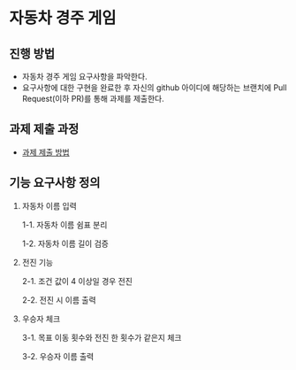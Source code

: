 # 자동차 경주 게임
## 진행 방법
* 자동차 경주 게임 요구사항을 파악한다.
* 요구사항에 대한 구현을 완료한 후 자신의 github 아이디에 해당하는 브랜치에 Pull Request(이하 PR)를 통해 과제를 제출한다.

## 과제 제출 과정
* [과제 제출 방법](https://github.com/next-step/nextstep-docs/tree/master/precourse)

## 기능 요구사항 정의
1. 자동차 이름 입력

    1-1. 자동차 이름 쉼표 분리
    
    1-2. 자동차 이름 길이 검증
    
2. 전진 기능

    2-1. 조건 값이 4 이상일 경우 전진
    
    2-2. 전진 시 이름 출력
    
3. 우승자 체크

    3-1. 목표 이동 횟수와 전진 한 횟수가 같은지 체크
    
    3-2. 우승자 이름 출력